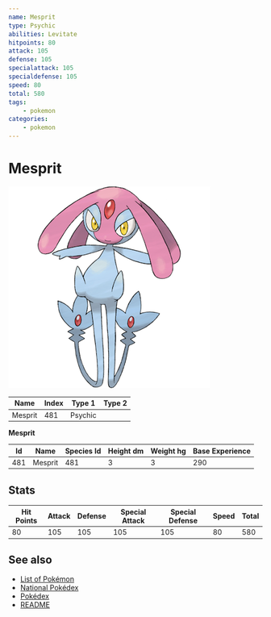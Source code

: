 ```yaml
---
name: Mesprit
type: Psychic
abilities: Levitate
hitpoints: 80
attack: 105
defense: 105
specialattack: 105
specialdefense: 105
speed: 80
total: 580
tags:
    - pokemon
categories:
    - pokemon
---
```


# Mesprit


![Mesprit](images/481.png)

| **Name** | **Index** | **Type 1** | **Type 2** |
|----|----|----|----|
| Mesprit | 481 | Psychic  |  |

**Mesprit** 




| **Id** | **Name** | **Species Id** | **Height dm** | **Weight hg** | **Base Experience** |
|--------|----------|----------------|------------|------------|---------------------|
| 481 | Mesprit | 481 | 3 | 3 | 290 |



## Stats

| **Hit Points** | **Attack** | **Defense** | **Special Attack** | **Special Defense** | **Speed** | **Total** |
|----------------|------------|-------------|--------------------|---------------------|-----------|-----------|
| 80 | 105 | 105 | 105 | 105 | 80 | 580 |

## See also

- [List of Pokémon](../pokemon.md)
- [National Pokédex](../national_pokedex.md)
- [Pokédex](../pokedex.md)
- [README](../README.md)
